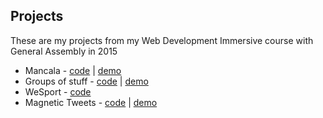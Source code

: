## Projects

These are my projects from my Web Development Immersive course with General Assembly in 2015

* Mancala - [code](https://github.com/GarySiu/w2-d5-project1-mancala) | [demo](https://garysiu.github.io/w2-d5-project1-mancala/)
* Groups of stuff - [code](https://github.com/GarySiu/w6-d4-PROJECT-Groups-Of-Stuff) | [demo](https://groupsofstuff.herokuapp.com/)
* WeSport - [code](https://github.com/GarySiu/GA-Project-3)
* Magnetic Tweets - [code](https://github.com/GarySiu/GA-Final-Project) | [demo](http://magnetictweets.bitballoon.com/)
